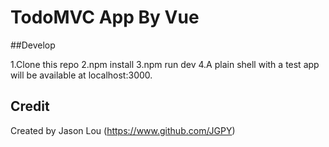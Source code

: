 # TodoMVC App By Vue


##Develop

1.Clone this repo
2.npm install
3.npm run dev
4.A plain shell with a test app will be available at localhost:3000.


## Credit

Created by Jason Lou (https://www.github.com/JGPY)